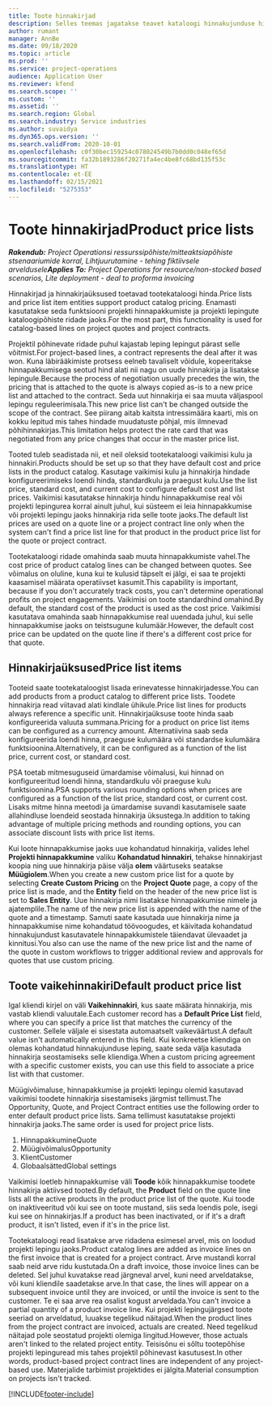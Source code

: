 ```yaml
---
title: Toote hinnakirjad
description: Selles teemas jagatakse teavet kataloogi hinnakujunduse hinnakirjade kohta, mida kasutatakse projekti hinnapakkumiste ja lepingute jaoks.
author: rumant
manager: AnnBe
ms.date: 09/18/2020
ms.topic: article
ms.prod: ''
ms.service: project-operations
audience: Application User
ms.reviewer: kfend
ms.search.scope: ''
ms.custom: ''
ms.assetid: ''
ms.search.region: Global
ms.search.industry: Service industries
ms.author: suvaidya
ms.dyn365.ops.version: ''
ms.search.validFrom: 2020-10-01
ms.openlocfilehash: c0f30bec159254c078024549b7b0dd0c048ef65d
ms.sourcegitcommit: fa32b1893286f20271fa4ec4be8fc68bd135f53c
ms.translationtype: HT
ms.contentlocale: et-EE
ms.lasthandoff: 02/15/2021
ms.locfileid: "5275353"
---
```

# <a name="product-price-lists"></a><span data-ttu-id="a6c03-103">Toote hinnakirjad</span><span class="sxs-lookup"><span data-stu-id="a6c03-103">Product price lists</span></span>

<span data-ttu-id="a6c03-104">_**Rakendub:** Project Operationsi ressurssipõhiste/mitteaktsiapõhiste stsenaariumide korral,  Lihtjuurutamine - tehing fiktiivsele arveldusele_</span><span class="sxs-lookup"><span data-stu-id="a6c03-104">_**Applies To:** Project Operations for resource/non-stocked based scenarios, Lite deployment - deal to proforma invoicing_</span></span>

<span data-ttu-id="a6c03-105">Hinnakirjad ja hinnakirjaüksused toetavad tootekataloogi hinda.</span><span class="sxs-lookup"><span data-stu-id="a6c03-105">Price lists and price list item entities support product catalog pricing.</span></span> <span data-ttu-id="a6c03-106">Enamasti kasutatakse seda funktsiooni projekti hinnapakkumiste ja projekti lepingute kataloogipõhiste ridade jaoks.</span><span class="sxs-lookup"><span data-stu-id="a6c03-106">For the most part, this functionality is used for catalog-based lines on project quotes and project contracts.</span></span>

<span data-ttu-id="a6c03-107">Projektil põhinevate ridade puhul kajastab leping lepingut pärast selle võitmist.</span><span class="sxs-lookup"><span data-stu-id="a6c03-107">For project-based lines, a contract represents the deal after it was won.</span></span> <span data-ttu-id="a6c03-108">Kuna läbirääkimiste protsess eelneb tavaliselt võidule, kopeeritakse hinnapakkumisega seotud hind alati nii nagu on uude hinnakirja ja lisatakse lepingule.</span><span class="sxs-lookup"><span data-stu-id="a6c03-108">Because the process of negotiation usually precedes the win, the pricing that is attached to the quote is always copied as-is to a new price list and attached to the contract.</span></span> <span data-ttu-id="a6c03-109">Seda uut hinnakirja ei saa muuta väljaspool lepingu reguleerimisala.</span><span class="sxs-lookup"><span data-stu-id="a6c03-109">This new price list can't be changed outside the scope of the contract.</span></span> <span data-ttu-id="a6c03-110">See piirang aitab kaitsta intressimäära kaarti, mis on kokku lepitud mis tahes hindade muudatuste põhjal, mis ilmnevad põhihinnakirjas.</span><span class="sxs-lookup"><span data-stu-id="a6c03-110">This limitation helps protect the rate card that was negotiated from any price changes that occur in the master price list.</span></span>

<span data-ttu-id="a6c03-111">Tooted tuleb seadistada nii, et neil oleksid tootekataloogi vaikimisi kulu ja hinnakiri.</span><span class="sxs-lookup"><span data-stu-id="a6c03-111">Products should be set up so that they have default cost and price lists in the product catalog.</span></span> <span data-ttu-id="a6c03-112">Kasutage vaikimisi kulu ja hinnakirja hindade konfigureerimiseks loendi hinda, standardkulu ja praegust kulu.</span><span class="sxs-lookup"><span data-stu-id="a6c03-112">Use the list price, standard cost, and current cost to configure default cost and list prices.</span></span> <span data-ttu-id="a6c03-113">Vaikimisi kasutatakse hinnakirja hindu hinnapakkumise real või projekti lepingurea korral ainult juhul, kui süsteem ei leia hinnapakkumise või projekti lepingu jaoks hinnakirja rida selle toote jaoks.</span><span class="sxs-lookup"><span data-stu-id="a6c03-113">The default list prices are used on a quote line or a project contract line only when the system can't find a price list line for that product in the product price list for the quote or project contract.</span></span>

<span data-ttu-id="a6c03-114">Tootekataloogi ridade omahinda saab muuta hinnapakkumiste vahel.</span><span class="sxs-lookup"><span data-stu-id="a6c03-114">The cost price of product catalog lines can be changed between quotes.</span></span> <span data-ttu-id="a6c03-115">See võimalus on oluline, kuna kui te kulusid täpselt ei jälgi, ei saa te projekti kaasamisel määrata operatiivset kasumit.</span><span class="sxs-lookup"><span data-stu-id="a6c03-115">This capability is important, because if you don't accurately track costs, you can't determine operational profits on project engagements.</span></span> <span data-ttu-id="a6c03-116">Vaikimisi on toote standardhind omahind.</span><span class="sxs-lookup"><span data-stu-id="a6c03-116">By default, the standard cost of the product is used as the cost price.</span></span> <span data-ttu-id="a6c03-117">Vaikimisi kasutatava omahinda saab hinnapakkumise real uuendada juhul, kui selle hinnapakkumise jaoks on teistsugune kulumäär.</span><span class="sxs-lookup"><span data-stu-id="a6c03-117">However, the default cost price can be updated on the quote line if there's a different cost price for that quote.</span></span>

## <a name="price-list-items"></a><span data-ttu-id="a6c03-118">Hinnakirjaüksused</span><span class="sxs-lookup"><span data-stu-id="a6c03-118">Price list items</span></span>

<span data-ttu-id="a6c03-119">Tooteid saate tootekataloogist lisada erinevatesse hinnakirjadesse.</span><span class="sxs-lookup"><span data-stu-id="a6c03-119">You can add products from a product catalog to different price lists.</span></span> <span data-ttu-id="a6c03-120">Toodete hinnakirja read viitavad alati kindlale ühikule.</span><span class="sxs-lookup"><span data-stu-id="a6c03-120">Price list lines for products always reference a specific unit.</span></span> <span data-ttu-id="a6c03-121">Hinnakirjaüksuse toote hinda saab konfigureerida valuuta summana.</span><span class="sxs-lookup"><span data-stu-id="a6c03-121">Pricing for a product on price list items can be configured as a currency amount.</span></span> <span data-ttu-id="a6c03-122">Alternatiivina saab seda konfigureerida loendi hinna, praeguse kulumäära või standardse kulumäära funktsioonina.</span><span class="sxs-lookup"><span data-stu-id="a6c03-122">Alternatively, it can be configured as a function of the list price, current cost, or standard cost.</span></span>

<span data-ttu-id="a6c03-123">PSA toetab mitmesuguseid ümardamise võimalusi, kui hinnad on konfigureeritud loendi hinna, standardkulu või praeguse kulu funktsioonina.</span><span class="sxs-lookup"><span data-stu-id="a6c03-123">PSA supports various rounding options when prices are configured as a function of the list price, standard cost, or current cost.</span></span> <span data-ttu-id="a6c03-124">Lisaks mitme hinna meetodi ja ümardamise suvandi kasutamisele saate allahindluse loendeid seostada hinnakirja üksustega.</span><span class="sxs-lookup"><span data-stu-id="a6c03-124">In addition to taking advantage of multiple pricing methods and rounding options, you can associate discount lists with price list items.</span></span> 

<span data-ttu-id="a6c03-125">Kui loote hinnapakkumise jaoks uue kohandatud hinnakirja, valides lehel **Projekti hinnapakkumine** valiku **Kohandatud hinnakiri**, tehakse hinnakirjast koopia ning uue hinnakirja päise välja **olem** väärtuseks seatakse **Müügiolem**.</span><span class="sxs-lookup"><span data-stu-id="a6c03-125">When you create a new custom price list for a quote by selecting **Create Custom Pricing** on the **Project Quote** page, a copy of the price list is made, and the **Entity** field on the header of the new price list is set to **Sales Entity**.</span></span> <span data-ttu-id="a6c03-126">Uue hinnakirja nimi lisatakse hinnapakkumise nimele ja ajatemplile.</span><span class="sxs-lookup"><span data-stu-id="a6c03-126">The name of the new price list is appended with the name of the quote and a timestamp.</span></span> <span data-ttu-id="a6c03-127">Samuti saate kasutada uue hinnakirja nime ja hinnapakkumise nime kohandatud töövoogudes, et käivitada kohandatud hinnakujundust kasutavatele hinnapakkumistele täiendavat ülevaadet ja kinnitusi.</span><span class="sxs-lookup"><span data-stu-id="a6c03-127">You also can use the name of the new price list and the name of the quote in custom workflows to trigger additional review and approvals for quotes that use custom pricing.</span></span>

 
## <a name="default-product-price-list"></a><span data-ttu-id="a6c03-128">Toote vaikehinnakiri</span><span class="sxs-lookup"><span data-stu-id="a6c03-128">Default product price list</span></span>
<span data-ttu-id="a6c03-129">Igal kliendi kirjel on väli **Vaikehinnakiri**, kus saate määrata hinnakirja, mis vastab kliendi valuutale.</span><span class="sxs-lookup"><span data-stu-id="a6c03-129">Each customer record has a **Default Price List** field, where you can specify a price list that matches the currency of the customer.</span></span> <span data-ttu-id="a6c03-130">Sellele väljale ei sisestata automaatselt vaikeväärtust.</span><span class="sxs-lookup"><span data-stu-id="a6c03-130">A default value isn't automatically entered in this field.</span></span> <span data-ttu-id="a6c03-131">Kui konkreetse kliendiga on olemas kohandatud hinnakujunduse leping, saate seda välja kasutada hinnakirja seostamiseks selle kliendiga.</span><span class="sxs-lookup"><span data-stu-id="a6c03-131">When a custom pricing agreement with a specific customer exists, you can use this field to associate a price list with that customer.</span></span>

<span data-ttu-id="a6c03-132">Müügivõimaluse, hinnapakkumise ja projekti lepingu olemid kasutavad vaikimisi toodete hinnakirja sisestamiseks järgmist tellimust.</span><span class="sxs-lookup"><span data-stu-id="a6c03-132">The Opportunity, Quote, and Project Contract entities use the following order to enter default product price lists.</span></span> <span data-ttu-id="a6c03-133">Sama tellimust kasutatakse projekti hinnakirja jaoks.</span><span class="sxs-lookup"><span data-stu-id="a6c03-133">The same order is used for project price lists.</span></span>

1.  <span data-ttu-id="a6c03-134">Hinnapakkumine</span><span class="sxs-lookup"><span data-stu-id="a6c03-134">Quote</span></span>
2.  <span data-ttu-id="a6c03-135">Müügivõimalus</span><span class="sxs-lookup"><span data-stu-id="a6c03-135">Opportunity</span></span>
3.  <span data-ttu-id="a6c03-136">Klient</span><span class="sxs-lookup"><span data-stu-id="a6c03-136">Customer</span></span>
4.  <span data-ttu-id="a6c03-137">Globaalsätted</span><span class="sxs-lookup"><span data-stu-id="a6c03-137">Global settings</span></span> 

<span data-ttu-id="a6c03-138">Vaikimisi loetleb hinnapakkumise väli **Toode** kõik hinnapakkumise toodete hinnakirja aktiivsed tooted.</span><span class="sxs-lookup"><span data-stu-id="a6c03-138">By default, the **Product** field on the quote line lists all the active products in the product price list of the quote.</span></span> <span data-ttu-id="a6c03-139">Kui toode on inaktiveeritud või kui see on toote mustand, siis seda loendis pole, isegi kui see on hinnakirjas.</span><span class="sxs-lookup"><span data-stu-id="a6c03-139">If a product has been inactivated, or if it's a draft product, it isn't listed, even if it's in the price list.</span></span> 

<span data-ttu-id="a6c03-140">Tootekataloogi read lisatakse arve ridadena esimesel arvel, mis on loodud projekti lepingu jaoks.</span><span class="sxs-lookup"><span data-stu-id="a6c03-140">Product catalog lines are added as invoice lines on the first invoice that is created for a project contract.</span></span> <span data-ttu-id="a6c03-141">Arve mustandi korral saab neid arve ridu kustutada.</span><span class="sxs-lookup"><span data-stu-id="a6c03-141">On a draft invoice, those invoice lines can be deleted.</span></span> <span data-ttu-id="a6c03-142">Sel juhul kuvatakse read järgneval arvel, kuni need arveldatakse, või kuni kliendile saadetakse arve.</span><span class="sxs-lookup"><span data-stu-id="a6c03-142">In that case, the lines will appear on a subsequent invoice until they are invoiced, or until the invoice is sent to the customer.</span></span> <span data-ttu-id="a6c03-143">Te ei saa arve rea osalist kogust arveldada.</span><span class="sxs-lookup"><span data-stu-id="a6c03-143">You can't invoice a partial quantity of a product invoice line.</span></span> <span data-ttu-id="a6c03-144">Kui projekti lepingujärgsed toote seeriad on arveldatud, luuakse tegelikud näitajad.</span><span class="sxs-lookup"><span data-stu-id="a6c03-144">When the product lines from the project contract are invoiced, actuals are created.</span></span> <span data-ttu-id="a6c03-145">Need tegelikud näitajad pole seostatud projekti olemiga lingitud.</span><span class="sxs-lookup"><span data-stu-id="a6c03-145">However, those actuals aren't linked to the related project entity.</span></span> <span data-ttu-id="a6c03-146">Teisisõnu ei sõltu tootepõhise projekti lepinguread mis tahes projektil põhinevast kasutusest.</span><span class="sxs-lookup"><span data-stu-id="a6c03-146">In other words, product-based project contract lines are independent of any project-based use.</span></span> <span data-ttu-id="a6c03-147">Materjalide tarbimist projektides ei jälgita.</span><span class="sxs-lookup"><span data-stu-id="a6c03-147">Material consumption on projects isn't tracked.</span></span>


[!INCLUDE[footer-include](../includes/footer-banner.md)]